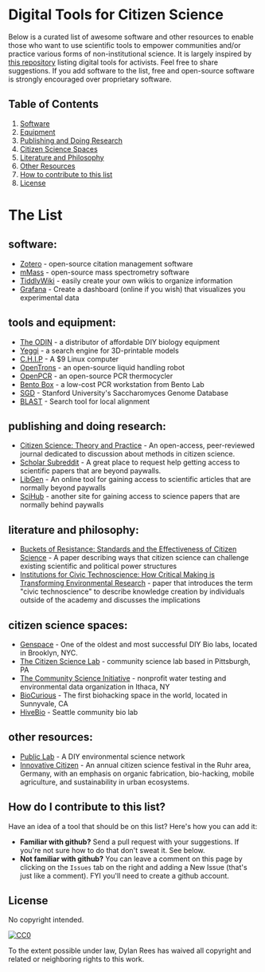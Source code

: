 # Digital Tools for Citizen Science

Below is a curated list of awesome software and other resources to enable those who want to use scientific tools to empower communities and/or practice various forms of non-institutional science.  It is largely inspired by [this repository](https://github.com/drewrwilson/toolsforactivism) listing digital tools for activists.  Feel free to share suggestions. If you add software to the list, free and open-source software is strongly encouraged over proprietary software.

## Table of Contents

  1. [Software](#software)
  2. [Equipment](#tools-and-equipment)
  3. [Publishing and Doing Research](#publishing-and-doing-research)
  4. [Citizen Science Spaces](#citizen-science-spaces)
  5. [Literature and Philosophy](#literature-and-philosophy)
  5. [Other Resources](#other-resources)
  6. [How to contribute to this list](#how-do-I-contribute-to-to-this-list)
  7. [License](#license)

# The List

## software:

 * [Zotero](https://www.zotero.org/) - open-source citation management software
 * [mMass](http://www.mmass.org/) - open-source mass spectrometry software
 * [TiddlyWiki](http://tiddlywiki.com/) - easily create your own wikis to organize information
 * [Grafana](http://grafana.org/) - Create a dashboard (online if you wish) that visualizes you experimental data

## tools and equipment:

 * [The ODIN](http://www.the-odin.com/) - a distributor of affordable DIY biology equipment
 * [Yeggi](http://www.yeggi.com/) - a search engine for 3D-printable models
 * [C.H.I.P](https://getchip.com/pages/chip) - A $9 Linux computer
 * [OpenTrons](http://opentrons.com/) - an open-source liquid handling robot
 * [OpenPCR](http://openpcr.org/) - an open-source PCR thermocycler
 * [Bento Box](https://www.bento.bio/) - a low-cost PCR workstation from Bento Lab
 * [SGD](www.yeastgenome.org) - Stanford University's Saccharomyces Genome Database
 * [BLAST](http://blast.ncbi.nlm.nih.gov/Blast.cgi) - Search tool for local alignment

## publishing and doing research:

 * [Citizen Science: Theory and Practice](http://theoryandpractice.citizenscienceassociation.org/) - An open-access, peer-reviewed journal dedicated to discussion about methods in citizen science.
 * [Scholar Subreddit](https://www.reddit.com/r/scholar) - A great place to request help getting access to scientific papers that are beyond paywalls.
 * [LibGen](http://libgen.io/) - An online tool for gaining access to scientific articles that are normally beyond paywalls
 * [SciHub](http://sci-hub.bz/) - another site for gaining access to science papers that are normally behind paywalls
 
## literature and philosophy:
 * [Buckets of Resistance: Standards and the Effectiveness of Citizen Science](https://www.academia.edu/7622292/Buckets_of_Resistance_Standards_and_the_Effectiveness_of_Citizen_Science?auto=download) - A paper describing ways that citizen science can challenge existing scientific and political power structures
 * [Institutions for Civic Technoscience: How Critical Making is Transforming Environmental Research](https://www.researchgate.net/publication/263120833_Institutions_for_Civic_Technoscience_How_Critical_Making_is_Transforming_Environmental_Research) - paper that introduces the term "civic technoscience" to describe knowledge creation by individuals outside of the academy and discusses the implications
 
## citizen science spaces:
 * [Genspace](http://genspace.org/) - One of the oldest and most successful DIY Bio labs, located in Brooklyn, NYC.
 * [The Citizen Science Lab](http://www.thecitizensciencelab.org/) - community science lab based in Pittsburgh, PA
 * [The Community Science Initiative](http://www.communityscience.org/) - nonprofit water testing and environmental data organization in Ithaca, NY
 * [BioCurious](http://biocurious.org/) - The first biohacking space in the world, located in Sunnyvale, CA
 * [HiveBio](http://hivebio.org/) - Seattle community bio lab

## other resources:
 * [Public Lab](https://publiclab.org/) - A DIY environmental science network
 * [Innovative Citizen](http://www.innovative-citizen.de/) - An annual citizen science festival in the Ruhr area, Germany, with an emphasis on organic fabrication, bio-hacking, mobile agriculture, and sustainability in urban ecosystems. 
 
## How do I contribute to this list?

Have an idea of a tool that should be on this list? Here's how you can add it:
 * **Familiar with github?** Send a pull request with your suggestions. If you're not sure how to do that don't sweat it. See below.
 * **Not familiar with github?** You can leave a comment on this page by clicking on the `Issues` tab on the right and adding a New Issue (that's just like a comment). FYI you'll need to create a github account.

## License

No copyright intended.

[![CC0](https://i.creativecommons.org/p/zero/1.0/88x31.png)](https://creativecommons.org/publicdomain/zero/1.0/)

To the extent possible under law, Dylan Rees has waived all copyright and related or neighboring rights to this work.

